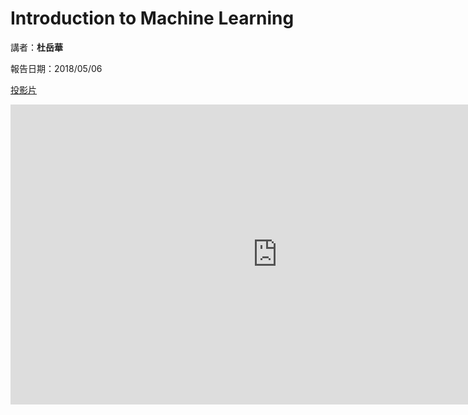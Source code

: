 # Introduction to Machine Learning

講者：**杜岳華**

報告日期：2018/05/06

[投影片](https://github.com/forrestning/PyToychTaichungMeetUp/raw/master/MeetUp01/20180506_data-science-and-machine-learning.pptx)

<iframe width="854" height="480" src="https://www.youtube.com/embed/fTaZTDyzbXg" frameborder="0" allow="autoplay; encrypted-media" allowfullscreen></iframe>